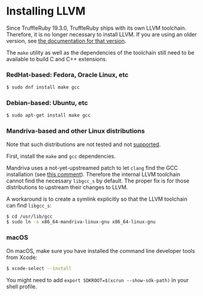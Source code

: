 # Installing LLVM

Since TruffleRuby 19.3.0, TruffleRuby ships with its own LLVM toolchain.
Therefore, it is no longer necessary to install LLVM. If you are using an older
version, see [the documentation for that version](https://github.com/oracle/truffleruby/blob/vm-19.2.0/doc/user/installing-llvm.md).

The `make` utility as well as the dependencies of the toolchain still need to be available to build C and C++ extensions.

### RedHat-based: Fedora, Oracle Linux, etc

```bash
$ sudo dnf install make gcc
```

### Debian-based: Ubuntu, etc

```bash
$ sudo apt-get install make gcc
```

### Mandriva-based and other Linux distributions

Note that such distributions are not tested and not [supported](../../README.md#system-compatibility).

First, install the `make` and `gcc` dependencies.

Mandriva uses a not-yet-upstreamed patch to let `clang` find the GCC installation
(see [this comment](https://github.com/oracle/truffleruby/issues/2009#issuecomment-630019082)).
Therefore the internal LLVM toolchain cannot find the necessary `libgcc_s` by default.
The proper fix is for those distributions to upstream their changes to LLVM.

A workaround is to create a symlink explicitly so that the LLVM toolchain can find `libgcc_s`:
```bash
$ cd /usr/lib/gcc
$ sudo ln -s x86_64-mandriva-linux-gnu x86_64-linux-gnu
```

### macOS

On macOS, make sure you have installed the command line developer tools from Xcode:

```bash
$ xcode-select --install
```

You might need to add `export SDKROOT=$(xcrun --show-sdk-path)` in your shell profile.
